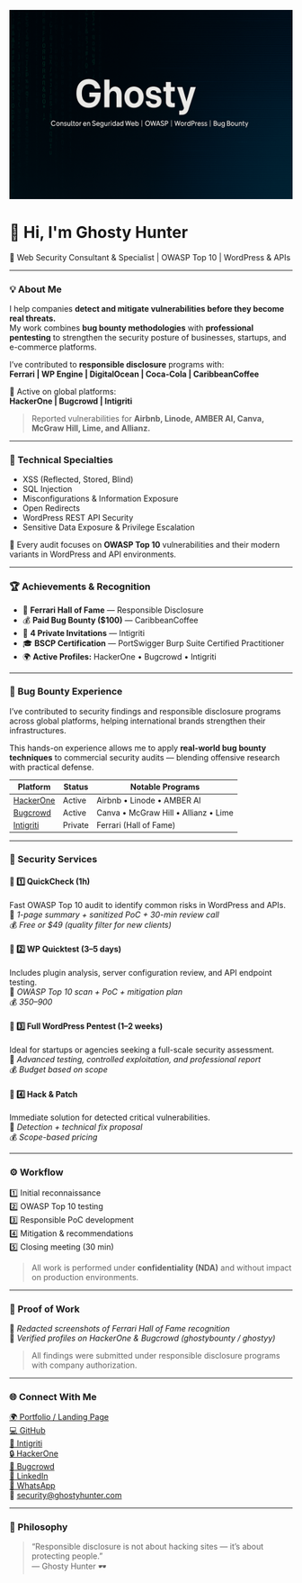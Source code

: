 ![Ghosty Banner](https://github.com/ghostycr/ghostycr/blob/main/ghosty-banner.png)

# 👋 Hi, I'm Ghosty Hunter  
🔐 Web Security Consultant & Specialist | OWASP Top 10 | WordPress & APIs  

---

### 💡 About Me  
I help companies **detect and mitigate vulnerabilities before they become real threats.**  
My work combines **bug bounty methodologies** with **professional pentesting** to strengthen the security posture of businesses, startups, and e-commerce platforms.  

I’ve contributed to **responsible disclosure** programs with:  
**Ferrari | WP Engine | DigitalOcean | Coca-Cola | CaribbeanCoffee**  

🎯 Active on global platforms:  
**HackerOne | Bugcrowd | Intigriti**  
> Reported vulnerabilities for **Airbnb, Linode, AMBER AI, Canva, McGraw Hill, Lime, and Allianz.**

---

### 🧠 Technical Specialties  
- XSS (Reflected, Stored, Blind)  
- SQL Injection  
- Misconfigurations & Information Exposure  
- Open Redirects  
- WordPress REST API Security  
- Sensitive Data Exposure & Privilege Escalation  

🔎 Every audit focuses on **OWASP Top 10** vulnerabilities and their modern variants in WordPress and API environments.  

---

### 🏆 Achievements & Recognition  
- 🏁 **Ferrari Hall of Fame** — Responsible Disclosure  
- 💰 **Paid Bug Bounty ($100)** — CaribbeanCoffee  
- 🔐 **4 Private Invitations** — Intigriti  
- 🎓 **BSCP Certification** — PortSwigger Burp Suite Certified Practitioner  
- 🌍 **Active Profiles:** HackerOne • Bugcrowd • Intigriti  

---

### 🧩 Bug Bounty Experience  
I’ve contributed to security findings and responsible disclosure programs across global platforms, helping international brands strengthen their infrastructures.  

This hands-on experience allows me to apply **real-world bug bounty techniques** to commercial security audits — blending offensive research with practical defense.  

| Platform | Status | Notable Programs |
|-----------|---------|------------------|
| [HackerOne](https://hackerone.com) | Active | Airbnb • Linode • AMBER AI |
| [Bugcrowd](https://bugcrowd.com) | Active | Canva • McGraw Hill • Allianz • Lime |
| [Intigriti](https://intigriti.com) | Private | Ferrari (Hall of Fame) |

---

### 🚀 Security Services  

#### 🔹 1️⃣ QuickCheck (1h)  
Fast OWASP Top 10 audit to identify common risks in WordPress and APIs.  
📄 *1-page summary + sanitized PoC + 30-min review call*  
💰 *Free or $49 (quality filter for new clients)*  

#### 🔹 2️⃣ WP Quicktest (3–5 days)  
Includes plugin analysis, server configuration review, and API endpoint testing.  
📄 *OWASP Top 10 scan + PoC + mitigation plan*  
💰 *$350–$900*  

#### 🔹 3️⃣ Full WordPress Pentest (1–2 weeks)  
Ideal for startups or agencies seeking a full-scale security assessment.  
📄 *Advanced testing, controlled exploitation, and professional report*  
💰 *Budget based on scope*  

#### 🔹 4️⃣ Hack & Patch  
Immediate solution for detected critical vulnerabilities.  
📄 *Detection + technical fix proposal*  
💰 *Scope-based pricing*  

---

### ⚙️ Workflow  
1️⃣ Initial reconnaissance  
2️⃣ OWASP Top 10 testing  
3️⃣ Responsible PoC development  
4️⃣ Mitigation & recommendations  
5️⃣ Closing meeting (30 min)  

> All work is performed under **confidentiality (NDA)** and without impact on production environments.  

---

### 📁 Proof of Work  
📸 *Redacted screenshots of Ferrari Hall of Fame recognition*  
📸 *Verified profiles on HackerOne & Bugcrowd (ghostybounty / ghostyy)*  

> All findings were submitted under responsible disclosure programs with company authorization.  

---

### 🌐 Connect With Me  
[🌍 Portfolio / Landing Page](https://ghostyhunter.super.site)  
[💻 GitHub](https://github.com/ghostycr)  
[🎯 Intigriti](https://app.intigriti.com/researcher/profile/boosky)  
[🔒 HackerOne](https://hackerone.com/ghostybounty)  
[🐞 Bugcrowd](https://bugcrowd.com/h/ghostyy)  
[💼 LinkedIn](https://linkedin.com/in/ghostycr)  
[📱 WhatsApp](https://wa.me/50670350874?text=Hello%20👋%20I’d%20like%20to%20schedule%20a%20WordPress%20QuickCheck%20security%20audit.)  
📧 security@ghostyhunter.com  

---

### 🧠 Philosophy  
> “Responsible disclosure is not about hacking sites — it’s about protecting people.”  
> — Ghosty Hunter 🕶️  
